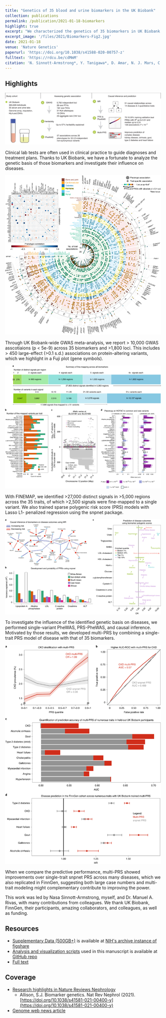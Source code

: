 ```yaml
---
title: "Genetics of 35 blood and urine biomarkers in the UK Biobank"
collection: publications
permalink: /publication/2021-01-18-biomarkers
highlight: true
excerpt: "We characterized the genetics of 35 biomarkers in UK Biobank. We performed the association and fine-mapping analysis to prioritize the causal variants, constructed the polygenic risk score (PRS) models, and evaluated their medical relevance with causal inference and PRS-PheWAS. We demonstrate a new approach, called multi-PRS, to improve PRS by combining PRSs across traits."
excerpt_image: '/files/2021/Biomarkers-Fig2.jpg'
date: 2021-01-18
venue: 'Nature Genetics'
paperurl: 'https://doi.org/10.1038/s41588-020-00757-z'
fulltext: 'https://rdcu.be/cdMmM'
citation: 'N. Sinnott-Armstrong*, Y. Tanigawa*, D. Amar, N. J. Mars, C. Benner, M. Aguirre, G. R. Venkataraman, M. Wainberg, H. M. Ollila, T. Kiiskinen, A. S. Havulinna, J. P. Pirruccello, J. Qian, A. Shcherbina, FinnGen, F. Rodriguez, T. L. Assimes, V. Agarwala, R. Tibshirani, T. Hastie, S. Ripatti, J. K. Pritchard, M. J. Daly, M. A. Rivas, Genetics of 35 blood and urine biomarkers in the UK Biobank. Nature Genetics (2021).'
---
```

<!-- ispublishedpreprint: "True" -->

## Highlights

![biomarkers highlights 1](/files/2021/Biomarkers-Fig1.jpg)

Clinical lab tests are often used in clinical practice to guide diagnoses and treatment plans. Thanks to UK Biobank, we have a fortunate to analyze the genetic basis of those biomarkers and investigate their influence on diseases.

![biomarkers highlights 2](/files/2021/Biomarkers-Fig2.jpg)

Through UK Biobank-wide GWAS meta-analysis, we report > 10,000 GWAS asscotiaions (p < 5e-9) across 35 biomarkers and >1,800 loci. This includes > 450 large-effect (>0.1 s.d.) associations on protein-altering variants, which we highlight in a Fuji plot (gene symbols).

![biomarkers highlights 3](/files/2021/Biomarkers-Fig3.jpg)

With FINEMAP, we identified >27,000 distinct signals in >5,000 regions across the 35 traits, of which >2,500 signals were fine-mapped to a single variant. We also trained sparse polygenic risk score (PRS) models with Lasso L1- penalized regression using the snpnet package.

![biomarkers highlights 4](/files/2021/Biomarkers-Fig4.jpg)

To investigate the influence of the identified genetic basis on diseases, we performed single-variant PheWAS, PRS-PheWAS, and causal inference. Motivated by those results, we developed multi-PRS by combining a single-trait PRS model of disease with that of 35 biomarkers.

![biomarkers highlights 5](/files/2021/Biomarkers-Fig5.jpg)

When we compare the predictive performance, multi-PRS showed improvements over single-trait snpnet PRS across many diseases, which we also replicated in FinnGen, suggesting both large case numbers and multi-trait modeling might complementary contribute to improving the power.

This work was led by Nasa Sinnott-Armstrong, myself, and Dr. Manuel A. Rivas, with many contributions from colleagues.
We thank UK Biobank, FinnGen, their participants, amazing collaborators, and colleagues, as well as funding.

## Resources

- [Supplementary Data (500GB+)](/resources/2020-biomarkers-data) is available at [NIH's archive instance of figshare](https://doi.org/10.35092/yhjc.c.5043872.v1)
- [Analysis and visualization scripts](/resources/2020-biomarkers-code) used in this manuscript is available at [GitHub repo](https://github.com/rivas-lab/biomarkers/)
- [Full text](https://rdcu.be/cdMmM)


## Coverage

- [Research highlights in Nature Reviews Nephrology](https://doi.org/10.1038/s41581-021-00400-y)
  - Allison, S.J. Biomarker genetics. Nat Rev Nephrol (2021). [https://doi.org/10.1038/s41581-021-00400-y](https://doi.org/10.1038/s41581-021-00400-y)
- [Genome web news article](https://www.genomeweb.com/microarrays-multiplexing/blood-urine-biomarker-study-leads-linked-loci-disease-related-risk-scores)
